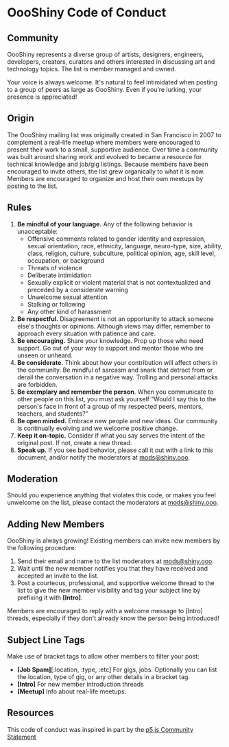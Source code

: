 # OooShiny Code of Conduct

## Community

OooShiny represents a diverse group of artists, designers, engineers, developers, creators, curators and others interested in discussing art and technology topics. The list is member managed and owned.

Your voice is always welcome. It's natural to feel intimidated when posting to a group of peers as large as OooShiny. Even if you’re lurking, your presence is appreciated!

## Origin

The OooShiny mailing list was originally created in San Francisco in 2007 to complement a real-life meetup where members were encouraged to present their work to a small, supportive audience. Over time a community was built around sharing work and evolved to became a resource for technical knowledge and job/gig listings. Because members have been encouraged to invite others, the list grew organically to what it is now. Members are encouraged to organize and host their own meetups by posting to the list.

## Rules

1. **Be mindful of your language.** Any of the following behavior is unacceptable:
    - Offensive comments related to gender identity and expression, sexual orientation, race, ethnicity, language, neuro-type, size, ability, class, religion, culture, subculture, political opinion, age, skill level, occupation, or background
    - Threats of violence
    - Deliberate intimidation
    - Sexually explicit or violent material that is not contextualized and preceded by a considerate warning
    - Unwelcome sexual attention
    - Stalking or following
    - Any other kind of harassment
2. **Be respectful.** Disagreement is not an opportunity to attack someone else's thoughts or opinions. Although views may differ, remember to approach every situation with patience and care.
3. **Be encouraging.** Share your knowledge. Prop up those who need support. Go out of your way to support and mentor those who are unseen or unheard.
4. **Be considerate.** Think about how your contribution will affect others in the community. Be mindful of sarcasm and snark that detract from or derail the conversation in a negative way. Trolling and personal attacks are forbidden.
5. **Be exemplary and remember the person**. When you communicate to other people on this list, you must ask yourself “Would I say this to the person's face in front of a group of my respected peers, mentors, teachers, and students?”
6. **Be open minded.** Embrace new people and new ideas. Our community is continually evolving and we welcome positive change.
7. **Keep it on-topic.** Consider if what you say serves the intent of the original post. If not, create a new thread.
8. **Speak up.** If you see bad behavior, please call it out with a link to this document, and/or notify the moderators at [mods@shiny.ooo](mailto:mods@shiny.ooo).

## Moderation

Should you experience anything that violates this code, or makes you feel unwelcome on the list, please contact the moderators at [mods@shiny.ooo](mailto:mods@shiny.ooo).

## Adding New Members

OooShiny is always growing! Existing members can invite new members by the following procedure:

1. Send their email and name to the list moderators at [mods@shiny.ooo](mailto:mods@shiny.ooo).
2. Wait until the new member notifies you that they have received and accepted an invite to the list.
3. Post a courteous, professional, and supportive welcome thread to the list to give the new member visibility and tag your subject line by prefixing it with **[Intro]**.

Members are encouraged to reply with a welcome message to [Intro] threads, especially if they don't already know the person being introduced!

## Subject Line Tags

Make use of bracket tags to allow other members to filter your post:

- **[Job Spam]**[:location, :type, :etc] For gigs, jobs. Optionally you can list the location, type of gig, or any other details in a bracket tag.
- **[Intro]** For new member introduction threads
- **[Meetup]** Info about real-life meetups.

## Resources

This code of conduct was inspired in part by the [p5.js Community Statement](https://p5js.org/community/)
